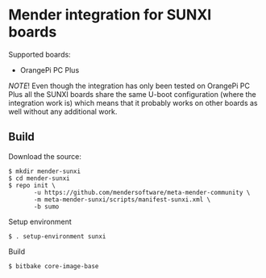 # Mender integration for SUNXI boards

Supported boards:

- OrangePi PC Plus

*NOTE*! Even though the integration has only been tested on OrangePi PC Plus
all the SUNXI boards share the same U-boot configuration
(where the integration work is) which means that it probably works on other
boards as well without any additional work.

## Build

Download the source:

    $ mkdir mender-sunxi
    $ cd mender-sunxi
    $ repo init \
           -u https://github.com/mendersoftware/meta-mender-community \
           -m meta-mender-sunxi/scripts/manifest-sunxi.xml \
           -b sumo

Setup environment

    $ . setup-environment sunxi

Build

    $ bitbake core-image-base
